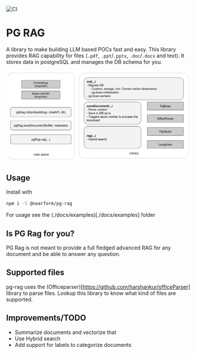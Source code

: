 ![CI](https://github.com/nearform/hub-template/actions/workflows/ci.yml/badge.svg?event=push)

# PG RAG

A library to make building LLM based POCs fast and easy.
This library provides RAG capability for files (`.pdf`, `.ppt`/`.pptx`, `.doc`/`.docx` and text). It stores data in postgreSQL and manages the DB schema for you.


![Overview](./docs/overview.png)

## Usage

Install with

```sh
npm i -S @nearform/pg-rag
```

For usage see the (./docs/examples)[./docs/examples] folder


## Is PG Rag for you?

PG Rag is not meant to provide a full fledged advanced RAG for any document and be able to answer any question.

## Supported files

pg-rag uses the (Officeparser)[https://github.com/harshankur/officeParser] library to parse files. Lookup this library to know what kind of files are supported.

## Improvements/TODO

- Summarize documents and vectorize that
- Use Hybrid search
- Add support for labels to categorize documents